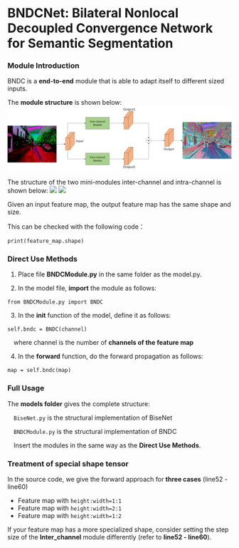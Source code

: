 # BNDCNet: Bilateral Nonlocal Decoupled Convergence Network for Semantic Segmentation

### Module Introduction
BNDC is a **end-to-end** module that is able to adapt itself to different sized inputs. 

The **module structure** is shown below:
![](full_module1.png)

The structure of the two mini-modules inter-channel and intra-channel is shown below:
![](inter-channel.png)
![](intra-channel.png)

Given an input feature map, the output feature map has the same shape and size.

This can be checked with the following code：
  ```
  print(feature_map.shape)
  ```

### Direct Use Methods

1. Place file **BNDCModule.py** in the same folder as the model.py.

2. In the model file, **import** the module as follows:
  ```
  from BNDCModule.py import BNDC
  ```

3. In the **__init__** function of the model, define it as follows:
  ```
  self.bndc = BNDC(channel)
  ```
&ensp;&ensp;where channel is the number of **channels of the feature map**

4. In the **forward** function, do the forward propagation as follows:
  ```
  map = self.bndc(map)
  ```

### Full Usage

The **models folder** gives the complete structure:

&ensp;&ensp;```BiseNet.py``` is the structural implementation of BiseNet
  
&ensp;&ensp;```BNDCModule.py``` is the structural implementation of BNDC
  
&ensp;&ensp;Insert the modules in the same way as the **Direct Use Methods**.

### Treatment of special shape tensor

In the source code, we give the forward approach for **three cases** (line52 - line60)

* Feature map with ```height:width=1:1```
* Feature map with ```height:width=2:1```
* Feature map with ```height:width=1:2```

If your feature map has a more specialized shape, consider setting the step size of the **Inter_channel** module differently (refer to **line52 - line60**).







